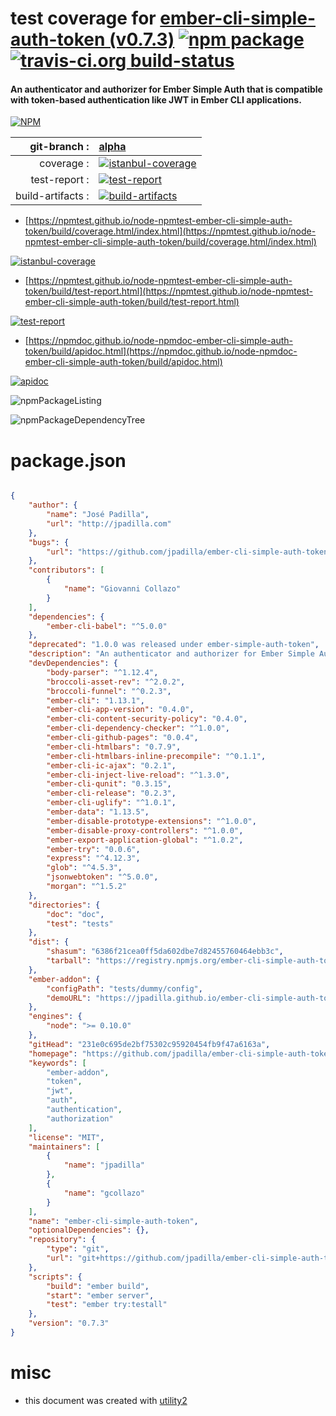 # test coverage for  [ember-cli-simple-auth-token (v0.7.3)](https://github.com/jpadilla/ember-cli-simple-auth-token#readme)  [![npm package](https://img.shields.io/npm/v/npmtest-ember-cli-simple-auth-token.svg?style=flat-square)](https://www.npmjs.org/package/npmtest-ember-cli-simple-auth-token) [![travis-ci.org build-status](https://api.travis-ci.org/npmtest/node-npmtest-ember-cli-simple-auth-token.svg)](https://travis-ci.org/npmtest/node-npmtest-ember-cli-simple-auth-token)
#### An authenticator and authorizer for Ember Simple Auth that is compatible with token-based authentication like JWT in Ember CLI applications.

[![NPM](https://nodei.co/npm/ember-cli-simple-auth-token.png?downloads=true&downloadRank=true&stars=true)](https://www.npmjs.com/package/ember-cli-simple-auth-token)

| git-branch : | [alpha](https://github.com/npmtest/node-npmtest-ember-cli-simple-auth-token/tree/alpha)|
|--:|:--|
| coverage : | [![istanbul-coverage](https://npmtest.github.io/node-npmtest-ember-cli-simple-auth-token/build/coverage.badge.svg)](https://npmtest.github.io/node-npmtest-ember-cli-simple-auth-token/build/coverage.html/index.html)|
| test-report : | [![test-report](https://npmtest.github.io/node-npmtest-ember-cli-simple-auth-token/build/test-report.badge.svg)](https://npmtest.github.io/node-npmtest-ember-cli-simple-auth-token/build/test-report.html)|
| build-artifacts : | [![build-artifacts](https://npmtest.github.io/node-npmtest-ember-cli-simple-auth-token/glyphicons_144_folder_open.png)](https://github.com/npmtest/node-npmtest-ember-cli-simple-auth-token/tree/gh-pages/build)|

- [https://npmtest.github.io/node-npmtest-ember-cli-simple-auth-token/build/coverage.html/index.html](https://npmtest.github.io/node-npmtest-ember-cli-simple-auth-token/build/coverage.html/index.html)

[![istanbul-coverage](https://npmtest.github.io/node-npmtest-ember-cli-simple-auth-token/build/screenCapture.buildCi.browser.%252Ftmp%252Fbuild%252Fcoverage.lib.html.png)](https://npmtest.github.io/node-npmtest-ember-cli-simple-auth-token/build/coverage.html/index.html)

- [https://npmtest.github.io/node-npmtest-ember-cli-simple-auth-token/build/test-report.html](https://npmtest.github.io/node-npmtest-ember-cli-simple-auth-token/build/test-report.html)

[![test-report](https://npmtest.github.io/node-npmtest-ember-cli-simple-auth-token/build/screenCapture.buildCi.browser.%252Ftmp%252Fbuild%252Ftest-report.html.png)](https://npmtest.github.io/node-npmtest-ember-cli-simple-auth-token/build/test-report.html)

- [https://npmdoc.github.io/node-npmdoc-ember-cli-simple-auth-token/build/apidoc.html](https://npmdoc.github.io/node-npmdoc-ember-cli-simple-auth-token/build/apidoc.html)

[![apidoc](https://npmdoc.github.io/node-npmdoc-ember-cli-simple-auth-token/build/screenCapture.buildCi.browser.%252Ftmp%252Fbuild%252Fapidoc.html.png)](https://npmdoc.github.io/node-npmdoc-ember-cli-simple-auth-token/build/apidoc.html)

![npmPackageListing](https://npmtest.github.io/node-npmtest-ember-cli-simple-auth-token/build/screenCapture.npmPackageListing.svg)

![npmPackageDependencyTree](https://npmtest.github.io/node-npmtest-ember-cli-simple-auth-token/build/screenCapture.npmPackageDependencyTree.svg)



# package.json

```json

{
    "author": {
        "name": "José Padilla",
        "url": "http://jpadilla.com"
    },
    "bugs": {
        "url": "https://github.com/jpadilla/ember-cli-simple-auth-token/issues"
    },
    "contributors": [
        {
            "name": "Giovanni Collazo"
        }
    ],
    "dependencies": {
        "ember-cli-babel": "^5.0.0"
    },
    "deprecated": "1.0.0 was released under ember-simple-auth-token",
    "description": "An authenticator and authorizer for Ember Simple Auth that is compatible with token-based authentication like JWT in Ember CLI applications.",
    "devDependencies": {
        "body-parser": "^1.12.4",
        "broccoli-asset-rev": "^2.0.2",
        "broccoli-funnel": "^0.2.3",
        "ember-cli": "1.13.1",
        "ember-cli-app-version": "0.4.0",
        "ember-cli-content-security-policy": "0.4.0",
        "ember-cli-dependency-checker": "^1.0.0",
        "ember-cli-github-pages": "0.0.4",
        "ember-cli-htmlbars": "0.7.9",
        "ember-cli-htmlbars-inline-precompile": "^0.1.1",
        "ember-cli-ic-ajax": "0.2.1",
        "ember-cli-inject-live-reload": "^1.3.0",
        "ember-cli-qunit": "0.3.15",
        "ember-cli-release": "0.2.3",
        "ember-cli-uglify": "^1.0.1",
        "ember-data": "1.13.5",
        "ember-disable-prototype-extensions": "^1.0.0",
        "ember-disable-proxy-controllers": "^1.0.0",
        "ember-export-application-global": "^1.0.2",
        "ember-try": "0.0.6",
        "express": "^4.12.3",
        "glob": "^4.5.3",
        "jsonwebtoken": "^5.0.0",
        "morgan": "^1.5.2"
    },
    "directories": {
        "doc": "doc",
        "test": "tests"
    },
    "dist": {
        "shasum": "6386f21cea0ff5da602dbe7d82455760464ebb3c",
        "tarball": "https://registry.npmjs.org/ember-cli-simple-auth-token/-/ember-cli-simple-auth-token-0.7.3.tgz"
    },
    "ember-addon": {
        "configPath": "tests/dummy/config",
        "demoURL": "https://jpadilla.github.io/ember-cli-simple-auth-token/"
    },
    "engines": {
        "node": ">= 0.10.0"
    },
    "gitHead": "231e0c695de2bf75302c95920454fb9f47a6163a",
    "homepage": "https://github.com/jpadilla/ember-cli-simple-auth-token#readme",
    "keywords": [
        "ember-addon",
        "token",
        "jwt",
        "auth",
        "authentication",
        "authorization"
    ],
    "license": "MIT",
    "maintainers": [
        {
            "name": "jpadilla"
        },
        {
            "name": "gcollazo"
        }
    ],
    "name": "ember-cli-simple-auth-token",
    "optionalDependencies": {},
    "repository": {
        "type": "git",
        "url": "git+https://github.com/jpadilla/ember-cli-simple-auth-token.git"
    },
    "scripts": {
        "build": "ember build",
        "start": "ember server",
        "test": "ember try:testall"
    },
    "version": "0.7.3"
}
```



# misc
- this document was created with [utility2](https://github.com/kaizhu256/node-utility2)

